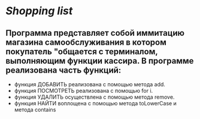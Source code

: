 # **_Shopping list_**
## Программа представляет собой иммитацию магазина самообслуживания в котором покупатель "общается с терминалом, выполняющим функции кассира. В программе реализована часть функций:
* функция ДОБАВИТЬ реализована с помощью метода add.
* функция ПОСМОТРЕТЬ реализована с помощью for i.
* функция УДАЛИТЬ осуществлена с помощью метода remove.
* функция НАЙТИ воплощена с помощью метода toLowerCase и метода contains